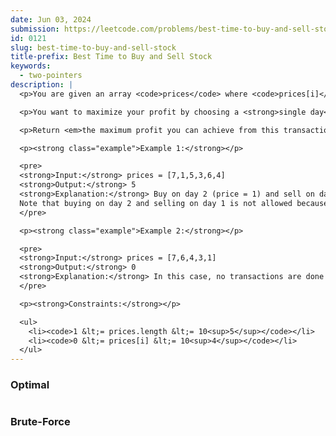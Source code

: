 ```yaml
---
date: Jun 03, 2024
submission: https://leetcode.com/problems/best-time-to-buy-and-sell-stock/submissions/1276682862
id: 0121
slug: best-time-to-buy-and-sell-stock
title-prefix: Best Time to Buy and Sell Stock
keywords:
  - two-pointers
description: |
  <p>You are given an array <code>prices</code> where <code>prices[i]</code> is the price of a given stock on the <code>i<sup>th</sup></code> day.</p>

  <p>You want to maximize your profit by choosing a <strong>single day</strong> to buy one stock and choosing a <strong>different day in the future</strong> to sell that stock.</p>

  <p>Return <em>the maximum profit you can achieve from this transaction</em>. If you cannot achieve any profit, return <code>0</code>.</p>

  <p><strong class="example">Example 1:</strong></p>

  <pre>
  <strong>Input:</strong> prices = [7,1,5,3,6,4]
  <strong>Output:</strong> 5
  <strong>Explanation:</strong> Buy on day 2 (price = 1) and sell on day 5 (price = 6), profit = 6-1 = 5.
  Note that buying on day 2 and selling on day 1 is not allowed because you must buy before you sell.
  </pre>

  <p><strong class="example">Example 2:</strong></p>

  <pre>
  <strong>Input:</strong> prices = [7,6,4,3,1]
  <strong>Output:</strong> 0
  <strong>Explanation:</strong> In this case, no transactions are done and the max profit = 0.
  </pre>

  <p><strong>Constraints:</strong></p>

  <ul>
    <li><code>1 &lt;= prices.length &lt;= 10<sup>5</sup></code></li>
    <li><code>0 &lt;= prices[i] &lt;= 10<sup>4</sup></code></li>
  </ul>
---
```


### Optimal

```ts {include="index.ts"}

```

### Brute-Force

```ts {include="bruteforce.ts"}

```

